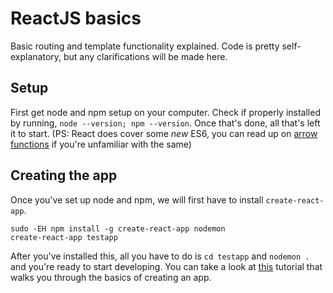 # ReactJS basics

Basic routing and template functionality explained. Code is pretty
self-explanatory, but any clarifications will be made here.

## Setup

First get node and npm setup on your computer. Check if properly installed by
running, `node --version; npm --version`. Once that's done, all that's left it
to start. (PS: React does cover some _new_ ES6, you can read up on [arrow
functions](https://developer.mozilla.org/en-US/docs/Web/JavaScript/Reference/Functions/Arrow_functions)
if you're unfamiliar with the same)

## Creating the app

Once you've set up node and npm, we will first have to install
`create-react-app`.
```
sudo -EH npm install -g create-react-app nodemon
create-react-app testapp
```
After you've installed this, all you have to do is `cd testapp` and `nodemon
.` and you're ready to start developing. You can take a look at
[this](https://reactjs.org/tutorial/tutorial.html) tutorial that walks you
through the basics of creating an app. 



